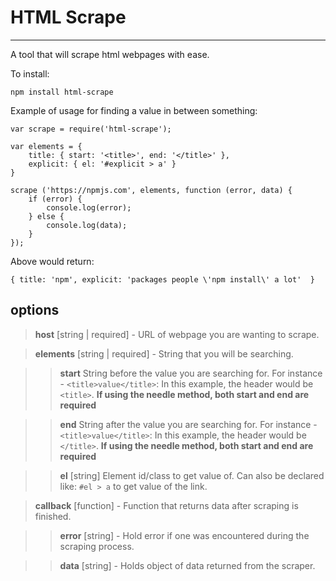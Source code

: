 # HTML Scrape
----------------

A tool that will scrape html webpages with ease.

To install:

`npm install html-scrape`

Example of usage for finding a value in between something:

	var scrape = require('html-scrape');

	var elements = {
		title: { start: '<title>', end: '</title>' },
		explicit: { el: '#explicit > a' }
	}

	scrape ('https://npmjs.com', elements, function (error, data) {
		if (error) {
			console.log(error);
		} else {
			console.log(data);
		}
	});

Above would return:

	{ title: 'npm', explicit: 'packages people \'npm install\' a lot'  }

## options
> **host** [string | required] - URL of webpage you are wanting to scrape.

> **elements** [string | required] - String that you will be searching.

> > **start** String before the value you are searching for. For instance - `<title>value</title>`: In this example, the header would be `<title>`. **If using the needle method, both start and end are required**

> > **end** String after the value you are searching for. For instance - `<title>value</title>`: In this example, the header would be `</title>`. **If using the needle method, both start and end are required**

> > **el** [string] Element id/class to get value of. Can also be declared like: `#el > a` to get value of the link.

> **callback** [function] - Function that returns data after scraping is finished.

> > **error** [string] - Hold error if one was encountered during the scraping process.

> > **data** [string] - Holds object of data returned from the scraper.

